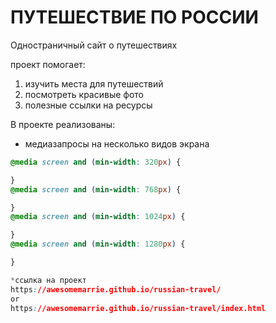 #  ПУТЕШЕСТВИЕ ПО РОССИИ

Одностраничный сайт о путешествиях

проект помогает:
1. изучить места для путешествий
2. посмотреть красивые фото
3. полезные ссылки на ресурсы

В проекте реализованы:
* медиазапросы на несколько видов экрана 
``` css
@media screen and (min-width: 320px) { 

}
@media screen and (min-width: 768px) {

}
@media screen and (min-width: 1024px) {

}
@media screen and (min-width: 1280px) {

}

*ссылка на проект
https://awesomemarrie.github.io/russian-travel/
or
https://awesomemarrie.github.io/russian-travel/index.html